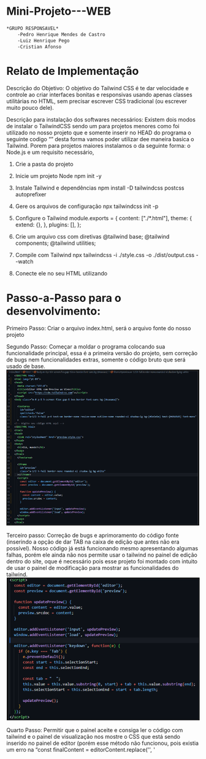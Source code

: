 # Mini-Projeto---WEB

    *GRUPO RESPONSAVEL*
        -Pedro Henrique Mendes de Castro
        -Luiz Henrique Pego
        -Cristian Afonso

# Relato de Implementação
Descrição do Objetivo:
	O objetivo do Tailwind CSS é te dar velocidade e controle ao criar interfaces bonitas e responsivas usando apenas classes utilitárias no HTML, sem precisar escrever CSS tradicional (ou escrever muito pouco dele).

Descrição para instalação dos softwares necessários:
	Existem dois modos de instalar o TailwindCSS sendo um para projetos menores como foi utilizado no nosso projeto que e somente inserir no HEAD do programa o seguinte codigo “<script src="https://cdn.tailwindcss.com"></script>” desta forma vamos poder utilizar dee maneira basica o Tailwind. Porem para projetos maiores instalamos o da seguinte forma: o Node.js e um requisito necessário,  

1. Crie a pasta do projeto 


2. Inicie um projeto Node
npm init -y

3. Instale Tailwind e dependências
npm install -D tailwindcss postcss autoprefixer

4. Gere os arquivos de configuração
npx tailwindcss init -p

5. Configure o Tailwind
module.exports = {
  content: ["./*.html"],
  theme: {
    extend: {},
  },
  plugins: [],
};

6. Crie um arquivo css com diretivas
@tailwind base;
@tailwind components;
@tailwind utilities;

7. Compile com Tailwind 
npx tailwindcss -i ./style.css -o ./dist/output.css --watch

8. Conecte ele no seu HTML utilizando
<link rel="stylesheet" href="dist/output.css">

# Passo-a-Passo para o desenvolvimento:

Primeiro Passo: Criar o arquivo index.html, será o arquivo fonte do nosso projeto

Segundo Passo: Começar a moldar o programa colocando sua funcionalidade principal, essa é a primeira versão do projeto, sem correção de bugs nem funcionalidades extras, somente o código bruto que será usado de base.
    ![Passo 2](imagens/passo1.png)

Terceiro passo: Correção de bugs e aprimoramento do código fonte (inserindo a opção de dar TAB na caixa de edição que antes não era possível). Nosso código já está funcionando mesmo apresentando algumas falhas, porém ele ainda não nos permite usar o tailwind no painel de edição dentro do site, oque é necessário pois esse projeto foi montado com  intuito de usar o painel de modificação para mostrar as funcionalidades do tailwind.
    ![Passo 3](imagens/passo2.png)

Quarto Passo: Permitir que o painel aceite e consiga ler o código com tailwind e o painel de visualização nos mostre o CSS que está sendo inserido no painel de  editor (porém esse método não funcionou, pois existia um erro na “const finalContent = editorContent.replace('</head>', '<script src="https://cdn.tailwindcss.com"><\/script></head>');” 
![Passo 4](imagens/passo3.png)

Quinto Passo: Corrigir o erro e fazer com que o painel aceite e consiga ler o código com tailwind. A solução foi refazer a function updatePreview, criando uma tag de script como uma variável separada.
![Passo 5](imagens/passo4.png)

Sexto Passo: Agora começamos a aprimorar o site visualmente, adicionando alguns botões, barra de navegação, opção para salvar e apagar nosso código, além de poder alternar entre os temas claro e escuro. 
![Passo 6](imagens/passo5.png)
![Passo 6](imagens/passo51.png)

